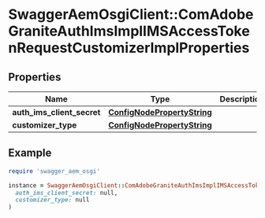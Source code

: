 # SwaggerAemOsgiClient::ComAdobeGraniteAuthImsImplIMSAccessTokenRequestCustomizerImplProperties

## Properties

| Name | Type | Description | Notes |
| ---- | ---- | ----------- | ----- |
| **auth_ims_client_secret** | [**ConfigNodePropertyString**](ConfigNodePropertyString.md) |  | [optional] |
| **customizer_type** | [**ConfigNodePropertyString**](ConfigNodePropertyString.md) |  | [optional] |

## Example

```ruby
require 'swagger_aem_osgi'

instance = SwaggerAemOsgiClient::ComAdobeGraniteAuthImsImplIMSAccessTokenRequestCustomizerImplProperties.new(
  auth_ims_client_secret: null,
  customizer_type: null
)
```


